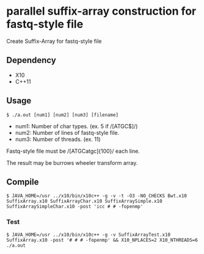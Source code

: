 parallel suffix-array construction for fastq-style file
===

Create Suffix-Array for fastq-style file

## Dependency

* X10
* C++11

## Usage

```
$ ./a.out [num1] [num2] [num3] [filename]
```

* num1: Number of char types. (ex. 5 if /[ATGC$]/)
* num2: Number of lines of fastq-style file.
* num3: Number of threads. (ex. 11)

Fastq-style file must be /[ATGCatgc]{100}/ each line.

The result may be burrows wheeler transform array.

## Compile

```
$ JAVA_HOME=/usr ../x10/bin/x10c++ -g -v -t -O3 -NO_CHECKS Bwt.x10 SuffixArray.x10 SuffixArrayChar.x10 SuffixArraySimple.x10 SuffixArraySimpleChar.x10 -post 'icc # # -fopenmp'
```

### Test

```
$ JAVA_HOME=/usr ../x10/bin/x10c++ -g -v SuffixArrayTest.x10 SuffixArray.x10 -post '# # # -fopenmp' && X10_NPLACES=2 X10_NTHREADS=6 ./a.out
```
